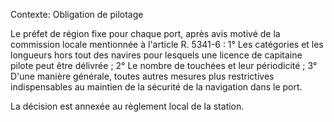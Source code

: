 Contexte: Obligation de pilotage

Le préfet de région fixe pour chaque port, après avis motivé de la commission locale mentionnée à l'article R. 5341-6 : 1° Les catégories et les longueurs hors tout des navires pour lesquels une licence de capitaine pilote peut être délivrée ; 2° Le nombre de touchées et leur périodicité ; 3° D'une manière générale, toutes autres mesures plus restrictives indispensables au maintien de la sécurité de la navigation dans le port.

La décision est annexée au règlement local de la station.